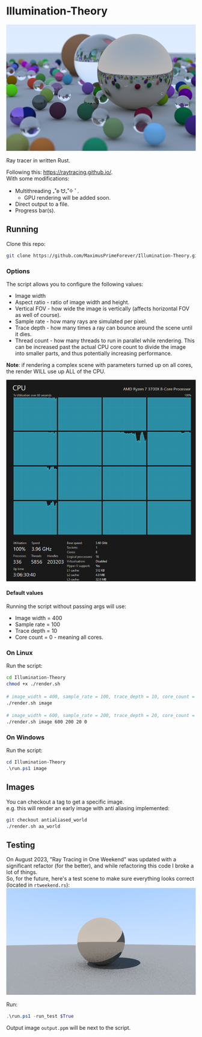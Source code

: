 # Illumination-Theory
![Alt text](resources/repo/final_highres_bokeh.png)

Ray tracer in written Rust.

Following this: https://raytracing.github.io/.  
With some modifications:
- Multithreading  ₊˚ʚ ᗢ₊˚✧ ﾟ.
    - GPU rendering will be added soon.
- Direct output to a file.
- Progress bar(s).
## Running
Clone this repo:
```bash
git clone https://github.com/MaximusPrimeForever/Illumination-Theory.git
```

### Options
The script allows you to configure the following values:
- Image width
- Aspect ratio - ratio of image width and height.
- Vertical FOV - how wide the image is vertically (affects horizontal FOV as well of course).
- Sample rate - how many rays are simulated per pixel.
- Trace depth - how many times a ray can bounce around the scene until it dies.
- Thread count - how many threads to run in parallel while rendering. This can be increased past the actual CPU core count to divide the image into smaller parts, and thus potentially increasing performance.

**Note**: if rendering a complex scene with parameters turned up on all cores, the render WILL use up ALL of the CPU.

![Alt text](resources/repo/image.png)

#### Default values
Running the script without passing args will use:
- Image width = 400
- Sample rate = 100
- Trace depth = 10
- Core count = 0 - meaning all cores.


### On Linux
Run the script:
```bash
cd Illumination-Theory
chmod +x ./render.sh

# image_width = 400, sample_rate = 100, trace_depth = 10, core_count = 0
./render.sh image

# image_width = 600, sample_rate = 200, trace_depth = 20, core_count = 0
./render.sh image 600 200 20 0
```

### On Windows
Run the script:
```powershell
cd Illumination-Theory
.\run.ps1 image
```

## Images
You can checkout a tag to get a specific image.  
e.g. this will render an early image with anti aliasing implemented:
```bash
git checkout antialiased_world
./render.sh aa_world
```

## Testing
On August 2023, "Ray Tracing in One Weekend" was updated with a significant refactor (for the better), and while refactoring this code I broke a lot of things.  
So, for the future, here's a test scene to make sure everything looks correct (located in `rtweekend.rs`):
![Alt text](resources/repo/test_scene.png)

Run:
```powershell
.\run.ps1 -run_test $True
```
Output image `output.ppm` will be next to the script.